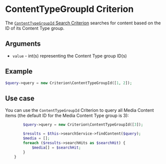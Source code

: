 # ContentTypeGroupId Criterion

The [`ContentTypeGroupId` Search Criterion](https://github.com/ibexa/core/blob/main/src/contracts/Repository/Values/Content/Query/Criterion/ContentTypeGroupId.php)
searches for content based on the ID of its Content Type group.

## Arguments

- `value` - int(s) representing the Content Type group ID(s)

## Example

``` php
$query->query = new Criterion\ContentTypeGroupId([1, 2]);
```

## Use case

You can use the `ContentTypeGroupId` Criterion to query all Media Content items
(the default ID for the Media Content Type group is 3):

``` php hl_lines="1"
        $query->query = new Criterion\ContentTypeGroupId([3]);

        $results = $this->searchService->findContent($query);
        $media = [];
        foreach ($results->searchHits as $searchHit) {
            $media[] = $searchHit;
        }
    }
```
